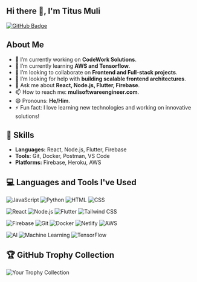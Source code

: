 ## Hi there 👋, I'm Titus Muli

<!--[![Portfolio Badge](https://img.shields.io/badge/-Portfolio-blue?style=flat&logo=appveyor&logoColor=white)](https://yourportfolio.com)  
[![LinkedIn Badge](https://img.shields.io/badge/-LinkedIn-blue?style=flat&logo=Linkedin&logoColor=white)](https://linkedin.com/in/yourprofile) -->
[![GitHub Badge](https://img.shields.io/badge/-GitHub-gray?style=flat&logo=github&logoColor=white)](https://github.com/SoftwareMickey)

## About Me  
- 🔭 I’m currently working on **CodeWork Solutions**.
- 🌱 I’m currently learning **AWS and Tensorflow**.
- 👯 I’m looking to collaborate on **Frontend and Full-stack projects**.
- 🤔 I’m looking for help with **building scalable frontend architectures**.
- 💬 Ask me about **React, Node.js, Flutter, Firebase**.
- 📫 How to reach me: **mulisoftwareengineer.com**.
- 😄 Pronouns: **He/Him**.
- ⚡ Fun fact: I love learning new technologies and working on innovative solutions!  

## 🔧 Skills  
- **Languages:** React, Node.js, Flutter, Firebase
- **Tools:** Git, Docker, Postman, VS Code
- **Platforms:** Firebase, Heroku, AWS

## 💻 Languages and Tools I've Used

![JavaScript](https://img.shields.io/badge/JavaScript-F7DF1E?style=flat&logo=javascript&logoColor=black)
![Python](https://img.shields.io/badge/Python-3776AB?style=flat&logo=python&logoColor=white)
![HTML](https://img.shields.io/badge/HTML-E34F26?style=flat&logo=html5&logoColor=white)
![CSS](https://img.shields.io/badge/CSS-1572B6?style=flat&logo=css3&logoColor=white)

![React](https://img.shields.io/badge/React-61DAFB?style=flat&logo=react&logoColor=black)
![Node.js](https://img.shields.io/badge/Node.js-339933?style=flat&logo=node.js&logoColor=white)
![Flutter](https://img.shields.io/badge/Flutter-02569B?style=flat&logo=flutter&logoColor=white)
![Tailwind CSS](https://img.shields.io/badge/Tailwind_CSS-38B2AC?style=flat&logo=tailwindcss&logoColor=white)

![Firebase](https://img.shields.io/badge/Firebase-F5820D?style=flat&logo=firebase&logoColor=white)
![Git](https://img.shields.io/badge/Git-F05032?style=flat&logo=git&logoColor=white)
![Docker](https://img.shields.io/badge/Docker-2496ED?style=flat&logo=docker&logoColor=white)
![Netlify](https://img.shields.io/badge/Netlify-00C7B7?style=flat&logo=netlify&logoColor=white)
![AWS](https://img.shields.io/badge/Amazon_AWS-232F3E?style=flat&logo=amazonaws&logoColor=white)

![AI](https://img.shields.io/badge/AI-000000?style=flat&logo=artificial-intelligence&logoColor=white)
![Machine Learning](https://img.shields.io/badge/Machine_Learning-FF8C00?style=flat&logo=machinelearning&logoColor=white)
![TensorFlow](https://img.shields.io/badge/TensorFlow-FF6F00?style=flat&logo=tensorflow&logoColor=white)



## 🏆 GitHub Trophy Collection
  ![Your Trophy Collection](https://github-profile-trophy.vercel.app/?username=SoftwareMickey&theme=radical&no-frame=true&margin-w=10)


<!--## 🚀 Projects  
- [**CodeWork Solutions**](https://github.com/SoftwareMickey/codework-solutions): A platform to enhance team collaboration in real-time.
- [**Portfolio**](https://github.com/SoftwareMickey/portfolio): A showcase of my projects and skills.

## 📊 GitHub Stats  
![SoftwareMickey's GitHub Stats](https://github-readme-stats.vercel.app/api?username=SoftwareMickey&show_icons=true&theme=radical)  
![Top Languages](https://github-readme-stats.vercel.app/api/top-langs/?username=SoftwareMickey&layout=compact&theme=radical)
-->
